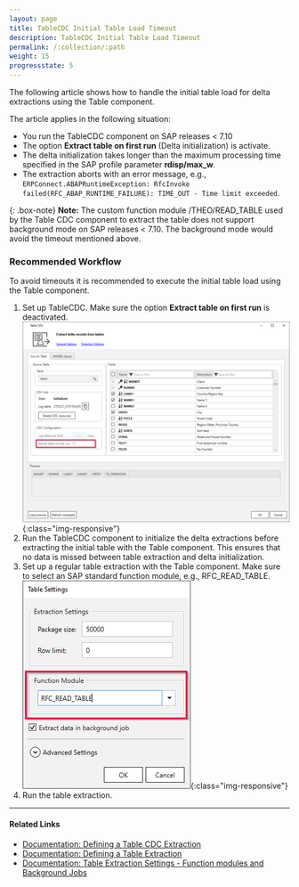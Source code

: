 ```yaml
---
layout: page
title: TableCDC Initial Table Load Timeout
description: TableCDC Initial Table Load Timeout
permalink: /:collection/:path
weight: 15
progressstate: 5
---
```


The following article shows how to handle the initial table load for delta extractions using the Table component.

The article applies in the following situation:
- You run the TableCDC component on SAP releases < 7.10
- The option **Extract table on first run** (Delta initialization) is activate.
- The delta initialization takes longer than the maximum processing time specified in the SAP profile parameter **rdisp/max_w**.
- The extraction aborts with an error message, e.g., `ERPConnect.ABAPRuntimeException: RfcInvoke failed(RFC_ABAP_RUNTIME_FAILURE): TIME_OUT - Time limit exceeded`.


{: .box-note}
**Note:** The custom function module /THEO/READ_TABLE used by the Table CDC component to extract the table does not support background mode on SAP releases < 7.10.
The background mode would avoid the timeout mentioned above.

### Recommended Workflow


To avoid timeouts it is recommended to execute the initial table load using the Table component.

1. Set up TableCDC. Make sure the option **Extract table on first run** is deactivated.<br>
![table-cdc-delta-init](/img/contents/xu/table-cdc-delta-init.png){:class="img-responsive"}
2. Run the TableCDC component to initialize the delta extractions before extracting the initial table with the Table component. 
This ensures that no data is missed between table extraction and delta initialization.
3. Set up a regular table extraction with the Table component. Make sure to select an SAP standard function module, e.g., RFC_READ_TABLE.<br>
![table-cdc-initial-table-load-extraction-settings](/img/contents/xu/table-cdc-initial-table-load-extraction-settings.png){:class="img-responsive"}
4. Run the table extraction.

****

#### Related Links

- [Documentation: Defining a Table CDC Extraction](https://help.theobald-software.com/en/xtract-universal/table-cdc/extract-table-cdc)
- [Documentation: Defining a Table Extraction](https://help.theobald-software.com/en/xtract-universal/table/extract-table-data)
- [Documentation: Table Extraction Settings - Function modules and Background Jobs](https://help.theobald-software.com/en/xtract-universal/table/extraction-settings#function-module)